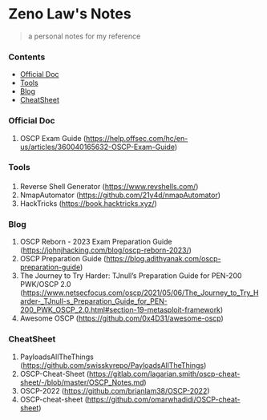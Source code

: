 # Zeno Law's Notes
> a personal notes for my reference

### Contents
- [Official Doc](#official-doc)
- [Tools](#tools)
- [Blog](#blog)
- [CheatSheet](#cheatsheet)

### Official Doc
1. OSCP Exam Guide (https://help.offsec.com/hc/en-us/articles/360040165632-OSCP-Exam-Guide)

### Tools

####
1. Reverse Shell Generator (https://www.revshells.com/)
1. NmapAutomator (https://github.com/21y4d/nmapAutomator)
1. HackTricks (https://book.hacktricks.xyz/)

### Blog
1. OSCP Reborn - 2023 Exam Preparation Guide (https://johnjhacking.com/blog/oscp-reborn-2023/)
1. OSCP Preparation Guide (https://blog.adithyanak.com/oscp-preparation-guide)
1. The Journey to Try Harder: TJnull’s Preparation Guide for PEN-200 PWK/OSCP 2.0 (https://www.netsecfocus.com/oscp/2021/05/06/The_Journey_to_Try_Harder-_TJnull-s_Preparation_Guide_for_PEN-200_PWK_OSCP_2.0.html#section-19-metasploit-framework)
1. Awesome OSCP (https://github.com/0x4D31/awesome-oscp)

### CheatSheet
1. PayloadsAllTheThings (https://github.com/swisskyrepo/PayloadsAllTheThings)
1. OSCP-Cheat-Sheet (https://gitlab.com/lagarian.smith/oscp-cheat-sheet/-/blob/master/OSCP_Notes.md)
1. OSCP-2022 (https://github.com/brianlam38/OSCP-2022)
1. OSCP-cheat-sheet (https://github.com/omarwhadidi/OSCP-cheat-sheet)
